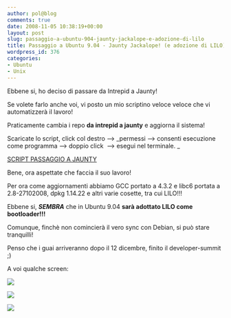 ```yaml
---
author: pol@blog
comments: true
date: 2008-11-05 10:38:19+00:00
layout: post
slug: passaggio-a-ubuntu-904-jaunty-jackalope-e-adozione-di-lilo
title: Passaggio a Ubuntu 9.04 - Jaunty Jackalope! (e adozione di LILO)
wordpress_id: 376
categories:
- Ubuntu
- Unix
---
```


Ebbene si, ho deciso di passare da Intrepid a Jaunty!

Se volete farlo anche voi, vi posto un mio scriptino veloce veloce che vi automatizzerà il lavoro!

Praticamente cambia i repo **da intrepid a jaunty** e aggiorna il sistema!

Scaricate lo script, click col destro --> _permessi --> consenti esecuzione come programma --> doppio click  --> esegui nel terminale.
_


[SCRIPT PASSAGGIO A JAUNTY](http://www.fileden.com/files/2008/6/10/1953114/repo-jaunty.sh)




Bene, ora aspettate che faccia il suo lavoro!




Per ora come aggiornamenti abbiamo GCC portato a 4.3.2 e libc6 portata a 2.8-27102008, dpkg 1.14.22 e altri varie cosette, tra cui LILO!!!




Ebbene si, _**SEMBRA**_ che in Ubuntu 9.04 **sarà adottato LILO come bootloader!!!**




Comunque, finchè non comincierà il vero sync con Debian, si può stare tranquilli!




Penso che i guai arriveranno dopo il 12 dicembre, finito il developer-summit ;)








A voi qualche screen:







[![](http://www.allfreeportal.com/imghost/thumbs/307580jaunty-1.png)](http://www.allfreeportal.com/imghost/viewer.php?id=307580jaunty-1.png)

[![](http://www.allfreeportal.com/imghost/thumbs/365542jaunty-2.png)](http://www.allfreeportal.com/imghost/viewer.php?id=365542jaunty-2.png)

[![](http://www.allfreeportal.com/imghost/thumbs/692895jaunty-3.png)](http://www.allfreeportal.com/imghost/viewer.php?id=692895jaunty-3.png)
